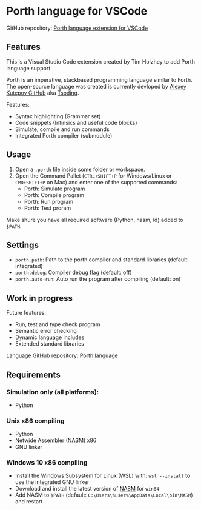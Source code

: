# Porth language for VSCode

GitHub repository: [Porth language extension for VSCode](https://github.com/timholzhey/porth-language)

## Features

This is a Visual Studio Code extension created by Tim Holzhey to add Porth language support.

Porth is an imperative, stackbased programming language similar to Forth.
The open-source language was created is currently devloped by [Alexey Kutepov GitHub](https://github.com/rexim) aka [Tsoding](https://www.youtube.com/c/Tsoding).

Features:
- Syntax highlighting (Grammar set)
- Code snippets (Intinsics and useful code blocks)
- Simulate, compile and run commands
- Integrated Porth compiler (submodule)

## Usage

1. Open a `.porth` file inside some folder or workspace.
2. Open the Command Pallet (`CTRL+SHIFT+P` for Windows/Linux or `CMD+SHIFT+P` on Mac) and enter one of the supported commands:
    - Porth: Simulate program
    - Porth: Compile program
    - Porth: Run program
    - Porth: Test proram

Make shure you have all required software (Python, nasm, ld) added to `$PATH`.

## Settings

- `porth.path`: Path to the porth compiler and standard libraries (default: integrated)
- `porth.debug`: Compiler debug flag (default: off)
- `porth.auto-run`: Auto run the program after compiling (default: on)

## Work in progress

Future features:

- Run, test and type check program
- Semantic error checking
- Dynamic language includes
- Extended standard libraries

Language GitHub repository: [Porth language](https://github.com/tsoding/porth)

## Requirements

### Simulation only (all platforms):

- Python

### Unix x86 compiling

- Python
- Netwide Assembler ([NASM](https://www.nasm.us)) x86
- GNU linker

### Windows 10 x86 compiling

- Install the Windows Subsystem for Linux (WSL) with: `wsl --install` to use the integrated GNU linker
- Download and install the latest version of [NASM](https://www.nasm.us) for `win64`
- Add NASM to `$PATH` (default: `C:\Users\%user%\AppData\Local\bin\NASM`) and restart